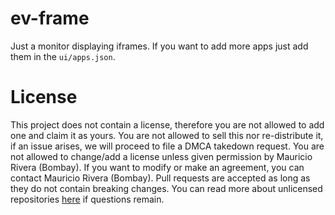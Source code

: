# ev-frame
Just a monitor displaying iframes. If you want to add more apps just add them in the `ui/apps.json`.

# License
This project does not contain a license, therefore you are not allowed to add one and claim it as yours. You are not allowed to sell this nor re-distribute it, if an issue arises, we will proceed to file a DMCA takedown request. You are not allowed to change/add a license unless given permission by Mauricio Rivera (Bombay). If you want to modify or make an agreement, you can contact Mauricio Rivera (Bombay). Pull requests are accepted as long as they do not contain breaking changes. You can read more about unlicensed repositories [here](https://opensource.stackexchange.com/questions/1720/what-can-i-assume-if-a-publicly-published-project-has-no-license) if questions remain.

